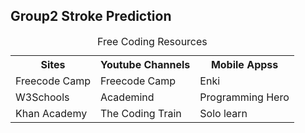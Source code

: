 ## Group2 Stroke Prediction

<table>
  <caption>Free Coding Resources</caption>
  <tr>
    <th>Sites</th>
    <th>Youtube Channels</th>
    <th>Mobile Appss</th>
  </tr>
  <tr>
    <td>Freecode Camp</td>
    <td>Freecode Camp</td>
    <td>Enki</td>
  </tr>
  <tr>
    <td>W3Schools</td>
    <td>Academind</td>
    <td>Programming Hero</td>
  </tr>
  <tr>
    <td>Khan Academy</td>
    <td>The Coding Train</td>
    <td>Solo learn</td>
  </tr>
</table>
